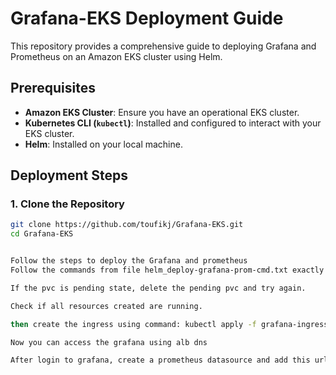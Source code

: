 # Grafana-EKS Deployment Guide

This repository provides a comprehensive guide to deploying Grafana and Prometheus on an Amazon EKS cluster using Helm.

## Prerequisites

- **Amazon EKS Cluster**: Ensure you have an operational EKS cluster.
- **Kubernetes CLI (`kubectl`)**: Installed and configured to interact with your EKS cluster.
- **Helm**: Installed on your local machine.

## Deployment Steps

### 1. Clone the Repository

```bash
git clone https://github.com/toufikj/Grafana-EKS.git
cd Grafana-EKS


Follow the steps to deploy the Grafana and prometheus
Follow the commands from file helm_deploy-grafana-prom-cmd.txt exactly

If the pvc is pending state, delete the pending pvc and try again.

Check if all resources created are running.

then create the ingress using command: kubectl apply -f grafana-ingress.yaml

Now you can access the grafana using alb dns

After login to grafana, create a prometheus datasource and add this url: http://prometheus-server.prometheus.svc.cluster.local
